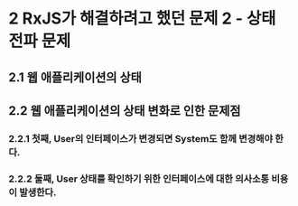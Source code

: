 # 2 RxJS가 해결하려고 했던 문제 2 - 상태 전파 문제

## 2.1 웹 애플리케이션의 상태

## 2.2 웹 애플리케이션의 상태 변화로 인한 문제점

### 2.2.1 첫째, User의 인터페이스가 변경되면 System도 함께 변경해야 한다.

### 2.2.2 둘째, User 상태를 확인하기 위한 인터페이스에 대한 의사소통 비용이 발생한다.
